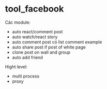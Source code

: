 # tool_facebook

Các module:
- auto react/comment post
- auto watch/react story
- auto comment post có list comment example
- auto share post if post of white page
- clone post on wall and group
- auto add friend

Hight level:
- multi process
- proxy